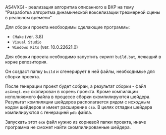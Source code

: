 AS4VXGI - реализация алгоритма описанного в ВКР на тему "Разработка алгоритма динамической вокселизации трехмерной сцены в реальном времени"

Для сборки проекта необходимы сделающие программы:
 * `CMake` (ver. 3.8)
 * `Visual Studio`
 * `Windows Kits` (ver. 10.0.22621.0)

Для сборки проекта необходимо запустить скрипт `build.bat`, лежащий в корне репозитория.

Он создаст папку `build` и сгенерирует в ней файлы, необходимые для сборки проекта.

После генерации проект будет собран, а результат сборки - файл `as4vxgi.exe` скопирован в корень проекта. Кроме компиляции исполняемого файла в процессе сборки скомпилируются шейдера. Результат компиляции шейдеров располагается рядом с исходным кодом шейдеров и имеет расширение `cso`. В целях отладки шейдера компилируются с генерацией `pdb` файла.

Запускать этот `exe` файл нужно из корневой папки проекта, иначе программа не сможет найти скомпилированные шейдера.
 
